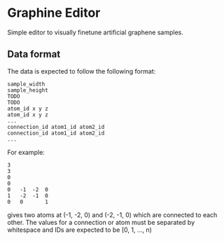 # Graphine Editor
Simple editor to visually finetune artificial graphene samples.

## Data format
The data is expected to follow the following format:
```
sample_width
sample_height
TODO
TODO
atom_id x y z
atom_id x y z
...
connection_id atom1_id atom2_id
connection_id atom1_id atom2_id
...
```
For example:
```
3
3
0
0
0	-1	-2	0
1	-2	-1	0
0	0       1
```
gives two atoms at (-1, -2, 0) and (-2, -1, 0) which are connected to each other.
The values for a connection or atom must be separated by whitespace and IDs are expected to be [0, 1, ..., n)
